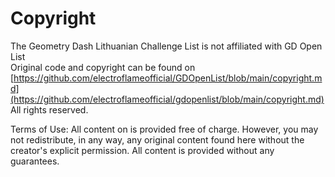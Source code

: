 # Copyright
The Geometry Dash Lithuanian Challenge List is not affiliated with GD Open List <br>
Original code and copyright can be found on [https://github.com/electroflameofficial/GDOpenList/blob/main/copyright.md](https://github.com/electroflameofficial/gdopenlist/blob/main/copyright.md)
<br>
All rights reserved.

Terms of Use:
All content on is provided free of charge. However, you may not redistribute, in any way, any original content found here without the creator's explicit permission. All content is provided without any guarantees.
